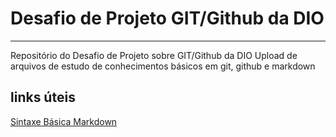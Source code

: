 # Desafio de Projeto GIT/Github da DIO
---

Repositório do Desafio de Projeto sobre GIT/Github da DIO
Upload de arquivos de estudo de conhecimentos básicos em git, github e markdown



## links úteis
[Sintaxe Básica Markdown](https://www.markdownguide.org/cheat-sheet/)
